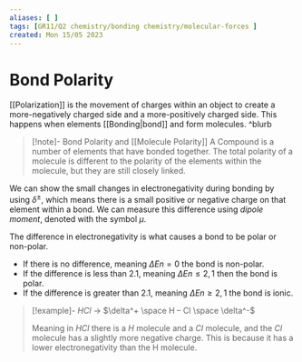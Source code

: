 ```yaml
---
aliases: [ ]
tags: [GR11/Q2 chemistry/bonding chemistry/molecular-forces ]
created: Mon 15/05 2023
---
```

# Bond Polarity
[[Polarization]] is the movement of charges within an object to create a more-negatively charged side and a more-positively charged side. This happens when elements [[Bonding|bond]] and form molecules. ^blurb

> [!note]- Bond Polarity and [[Molecule Polarity]]
> A Compound is a number of elements that have bonded together. The total polarity of a molecule is different to the polarity of the elements within the molecule, but they are still closely linked. 

We can show the small changes in electronegativity during bonding by using $\delta^\pm$, which means there is a small positive or negative charge on that element within a bond. 
We can measure this difference using *dipole moment*, denoted with the symbol $\mu$. 

The difference in electronegativity is what causes a bond to be polar or non-polar. 
 
- If there is no difference, meaning $\Delta En = 0$ the bond is non-polar. 
- If the difference is less than 2.1, meaning $\Delta En \leq 2,1$ then the bond is polar.
- If the difference is greater than 2.1, meaning $\Delta En \geq 2,1$ the bond is ionic.

> [!example]- 
> $HCl$ →  $\delta^+ \space H – Cl \space \delta^-$
> 
> Meaning in $HCl$ there is a $H$ molecule and a $Cl$ molecule, and the $Cl$ molecule has a slightly more negative charge. This is because it has a lower electronegativity than the H molecule.
